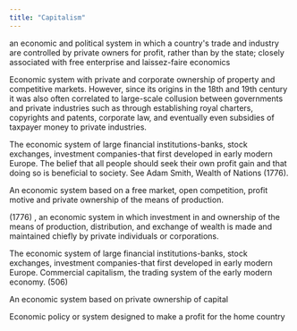 ```yaml
---
title: "Capitalism"
---
```

an economic and political system in which a country's trade and industry are controlled by private owners for profit, rather than by the state; closely associated with free enterprise and laissez-faire economics

Economic system with private and corporate ownership of property and competitive markets. However, since its origins in the 18th and 19th century it was also often correlated to large-scale collusion between governments and private industries such as through establishing royal charters, copyrights and patents, corporate law, and eventually even subsidies of taxpayer money to private industries.

The economic system of large financial institutions-banks, stock exchanges, investment companies-that first developed in early modern Europe. The belief that all people should seek their own profit gain and that doing so is beneficial to society. See Adam Smith, Wealth of Nations (1776).

An economic system based on a free market, open competition, profit motive and private ownership of the means of production.

(1776) , an economic system in which investment in and ownership of the means of production, distribution, and exchange of wealth is made and maintained chiefly by private individuals or corporations.

The economic system of large financial institutions-banks, stock exchanges, investment companies-that first developed in early modern Europe. Commercial capitalism, the trading system of the early modern economy. (506)

An economic system based on private ownership of capital

Economic policy or system designed to make a profit for the home country


